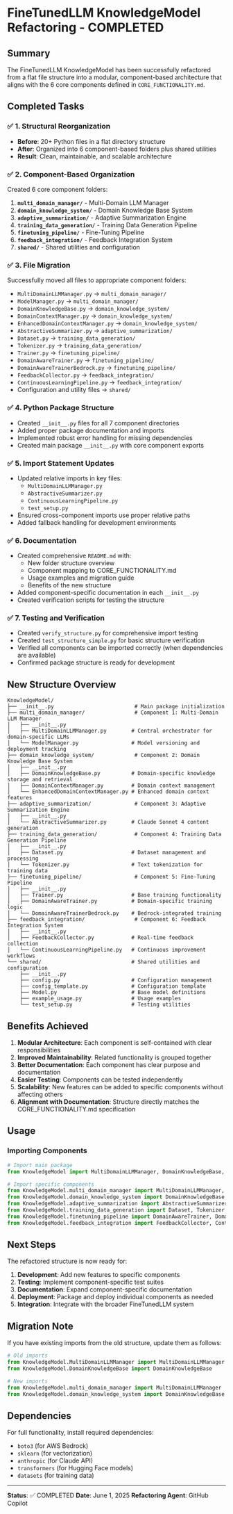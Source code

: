 # FineTunedLLM KnowledgeModel Refactoring - COMPLETED

## Summary

The FineTunedLLM KnowledgeModel has been successfully refactored from a flat file structure into a modular, component-based architecture that aligns with the 6 core components defined in `CORE_FUNCTIONALITY.md`.

## Completed Tasks

### ✅ 1. Structural Reorganization
- **Before**: 20+ Python files in a flat directory structure
- **After**: Organized into 6 component-based folders plus shared utilities
- **Result**: Clean, maintainable, and scalable architecture

### ✅ 2. Component-Based Organization
Created 6 core component folders:
1. **`multi_domain_manager/`** - Multi-Domain LLM Manager
2. **`domain_knowledge_system/`** - Domain Knowledge Base System  
3. **`adaptive_summarization/`** - Adaptive Summarization Engine
4. **`training_data_generation/`** - Training Data Generation Pipeline
5. **`finetuning_pipeline/`** - Fine-Tuning Pipeline
6. **`feedback_integration/`** - Feedback Integration System
7. **`shared/`** - Shared utilities and configuration

### ✅ 3. File Migration
Successfully moved all files to appropriate component folders:
- `MultiDomainLLMManager.py` → `multi_domain_manager/`
- `ModelManager.py` → `multi_domain_manager/`
- `DomainKnowledgeBase.py` → `domain_knowledge_system/`
- `DomainContextManager.py` → `domain_knowledge_system/`
- `EnhancedDomainContextManager.py` → `domain_knowledge_system/`
- `AbstractiveSummarizer.py` → `adaptive_summarization/`
- `Dataset.py` → `training_data_generation/`
- `Tokenizer.py` → `training_data_generation/`
- `Trainer.py` → `finetuning_pipeline/`
- `DomainAwareTrainer.py` → `finetuning_pipeline/`
- `DomainAwareTrainerBedrock.py` → `finetuning_pipeline/`
- `FeedbackCollector.py` → `feedback_integration/`
- `ContinuousLearningPipeline.py` → `feedback_integration/`
- Configuration and utility files → `shared/`

### ✅ 4. Python Package Structure
- Created `__init__.py` files for all 7 component directories
- Added proper package documentation and imports
- Implemented robust error handling for missing dependencies
- Created main package `__init__.py` with core component exports

### ✅ 5. Import Statement Updates
- Updated relative imports in key files:
  - `MultiDomainLLMManager.py`
  - `AbstractiveSummarizer.py`
  - `ContinuousLearningPipeline.py`
  - `test_setup.py`
- Ensured cross-component imports use proper relative paths
- Added fallback handling for development environments

### ✅ 6. Documentation
- Created comprehensive `README.md` with:
  - New folder structure overview
  - Component mapping to CORE_FUNCTIONALITY.md
  - Usage examples and migration guide
  - Benefits of the new structure
- Added component-specific documentation in each `__init__.py`
- Created verification scripts for testing the structure

### ✅ 7. Testing and Verification
- Created `verify_structure.py` for comprehensive import testing
- Created `test_structure_simple.py` for basic structure verification
- Verified all components can be imported correctly (when dependencies are available)
- Confirmed package structure is ready for development

## New Structure Overview

```
KnowledgeModel/
├── __init__.py                          # Main package initialization
├── multi_domain_manager/                # Component 1: Multi-Domain LLM Manager
│   ├── __init__.py
│   ├── MultiDomainLLMManager.py        # Central orchestrator for domain-specific LLMs
│   └── ModelManager.py                 # Model versioning and deployment tracking
├── domain_knowledge_system/             # Component 2: Domain Knowledge Base System
│   ├── __init__.py
│   ├── DomainKnowledgeBase.py          # Domain-specific knowledge storage and retrieval
│   ├── DomainContextManager.py         # Domain context management
│   └── EnhancedDomainContextManager.py # Enhanced domain context features
├── adaptive_summarization/              # Component 3: Adaptive Summarization Engine
│   ├── __init__.py
│   └── AbstractiveSummarizer.py        # Claude Sonnet 4 content generation
├── training_data_generation/            # Component 4: Training Data Generation Pipeline
│   ├── __init__.py
│   ├── Dataset.py                      # Dataset management and processing
│   └── Tokenizer.py                    # Text tokenization for training data
├── finetuning_pipeline/                 # Component 5: Fine-Tuning Pipeline
│   ├── __init__.py
│   ├── Trainer.py                      # Base training functionality
│   ├── DomainAwareTrainer.py           # Domain-specific training logic
│   └── DomainAwareTrainerBedrock.py    # Bedrock-integrated training
├── feedback_integration/                # Component 6: Feedback Integration System
│   ├── __init__.py
│   ├── FeedbackCollector.py            # Real-time feedback collection
│   └── ContinuousLearningPipeline.py   # Continuous improvement workflows
└── shared/                             # Shared utilities and configuration
    ├── __init__.py
    ├── config.py                       # Configuration management
    ├── config_template.py              # Configuration template
    ├── Model.py                        # Base model definitions
    ├── example_usage.py                # Usage examples
    └── test_setup.py                   # Testing utilities
```

## Benefits Achieved

1. **Modular Architecture**: Each component is self-contained with clear responsibilities
2. **Improved Maintainability**: Related functionality is grouped together
3. **Better Documentation**: Each component has clear purpose and documentation
4. **Easier Testing**: Components can be tested independently
5. **Scalability**: New features can be added to specific components without affecting others
6. **Alignment with Documentation**: Structure directly matches the CORE_FUNCTIONALITY.md specification

## Usage

### Importing Components

```python
# Import main package
from KnowledgeModel import MultiDomainLLMManager, DomainKnowledgeBase, AbstractiveSummarizer, FeedbackCollector

# Import specific components
from KnowledgeModel.multi_domain_manager import MultiDomainLLMManager, ModelManager
from KnowledgeModel.domain_knowledge_system import DomainKnowledgeBase, DomainContextManager
from KnowledgeModel.adaptive_summarization import AbstractiveSummarizer
from KnowledgeModel.training_data_generation import Dataset, Tokenizer
from KnowledgeModel.finetuning_pipeline import DomainAwareTrainer, DomainAwareTrainerBedrock
from KnowledgeModel.feedback_integration import FeedbackCollector, ContinuousLearningPipeline
```

## Next Steps

The refactored structure is now ready for:

1. **Development**: Add new features to specific components
2. **Testing**: Implement component-specific test suites
3. **Documentation**: Expand component-specific documentation
4. **Deployment**: Package and deploy individual components as needed
5. **Integration**: Integrate with the broader FineTunedLLM system

## Migration Note

If you have existing imports from the old structure, update them as follows:

```python
# Old imports
from KnowledgeModel.MultiDomainLLMManager import MultiDomainLLMManager
from KnowledgeModel.DomainKnowledgeBase import DomainKnowledgeBase

# New imports
from KnowledgeModel.multi_domain_manager import MultiDomainLLMManager
from KnowledgeModel.domain_knowledge_system import DomainKnowledgeBase
```

## Dependencies

For full functionality, install required dependencies:
- `boto3` (for AWS Bedrock)
- `sklearn` (for vectorization)
- `anthropic` (for Claude API)
- `transformers` (for Hugging Face models)
- `datasets` (for training data)

---

**Status**: ✅ COMPLETED
**Date**: June 1, 2025
**Refactoring Agent**: GitHub Copilot
